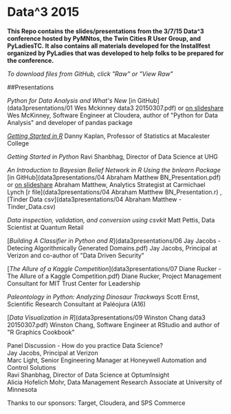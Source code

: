 Data^3 2015
====================

**This Repo contains the slides/presentations from the 3/7/15 Data^3 conference hosted by PyMNtos, the Twin Cities R User Group, 
and PyLadiesTC. It also contains all materials developed for the Installfest organized by PyLadies that was developed to help 
folks to be prepared for the conference.** 

*To download files from GitHub, click "Raw" or "View Raw"*

##Presentations

*Python for Data Analysis and What's New* [in GitHub](data3presentations/01 Wes Mckinney data3 20150307.pdf) or [on slideshare](http://www.slideshare.net/wesm/an-incomplete-data-tools-landscape-for-hackers-in-2015)
Wes McKinney, Software Engineer at Cloudera, author of "Python for Data Analysis" and developer of pandas package

[*Getting Started in R*](https://github.com/dtkaplan/Data-3-Conference) Danny Kaplan, Professor of Statistics at Macalester College

*Getting Started in Python* Ravi Shanbhag, Director of Data Science at UHG

*An Introduction to Bayesian Belief Network in R Using the bnlearn Package* [in GitHub](data3presentations/04 Abraham Matthew BN_Presentation.pdf) or [on slideshare](http://www.slideshare.net/AbrahamMathew9/bn-presentation-45607773)
Abraham Matthew, Analytics Strategist at Carmichael Lynch [r file](data3presentations/04 Abraham Matthew BN_Presentation.r) , [Tinder Data csv](data3presentations/04 Abraham Matthew - Tinder_Data.csv)

*Data inspection, validation, and conversion using csvkit* Matt Pettis, Data Scientist at Quantum Retail

[*Building A Classifier in Python and R*](data3presentations/06 Jay Jacobs - Detecing Algorithmically Generated Domains.pdf)
 Jay Jacobs, Principal at Verizon and co-author of "Data Driven Security"

[*The Allure of a Kaggle Competition*](data3presentations/07 Diane Rucker - The Allure of a Kaggle Competition.pdf) Diane Rucker, Project Management Consultant for MIT Trust Center for Leadership

*Paleontology in Python: Analyzing Dinosaur Trackways* Scott Ernst, Scientific Research Consultant at Paléojura (A16)

[*Data Visualization in R*](data3presentations/09 Winston Chang data3 20150307.pdf) Winston Chang, Software Engineer at RStudio and author of "R Graphics Cookbook"

Panel Discussion - How do you practice Data Science? <br />
Jay Jacobs, Principal at Verizon<br />
Marc Light, Senior Engineering Manager at Honeywell Automation and Control Solutions<br />
Ravi Shanbhag, Director of Data Science at OptumInsight<br />
Alicia Hofelich Mohr, Data Management Research Associate at University of Minnesota<br />

Thanks to our sponsors: Target, Cloudera, and SPS Commerce
